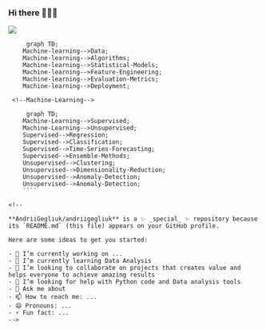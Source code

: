 ### Hi there 👋👋👋




![](https://komarev.com/ghpvc/?username=andriigegliuk&label=PROFILE+VIEWS)



   <!--Machine-Learning-->
````mermaid
     graph TD;
    Machine-learning-->Data;
    Machine-learning-->Algorithms;
    Machine-learning-->Statistical-Models;
    Machine-learning-->Feature-Engineering;
    Machine-learning-->Evaluation-Metrics;
    Machine-learning-->Deployment;
   ````
   
   
     <!--Machine-Learning-->
````mermaid
     graph TD;
    Machine-Learning-->Supervised;
    Machine-Learning-->Unsupervised;
    Supervised-->Regression;
    Supervised-->Classification;
    Supervised-->Time-Series-Forecasting;
    Supervised-->Ensemble-Methods;
    Unsupervised-->Clustering;
    Unsupervised-->Dimensionality-Reduction;
    Unsupervised-->Anomaly-Detection;
    Unsupervised-->Anomaly-Detection;
    ````

<!--

**AndriiGegliuk/andriigegliuk** is a ✨ _special_ ✨ repository because its `README.md` (this file) appears on your GitHub profile.

Here are some ideas to get you started:

- 🔭 I’m currently working on ...
- 🌱 I’m currently learning Data Analysis 
- 👯 I’m looking to collaborate on projects that creates value and helps everyone to achieve amazing results 
- 🤔 I’m looking for help with Python code and Data analysis tools
- 💬 Ask me about 
- 📫 How to reach me: ...
- 😄 Pronouns: ...
- ⚡ Fun fact: ... 
-->
